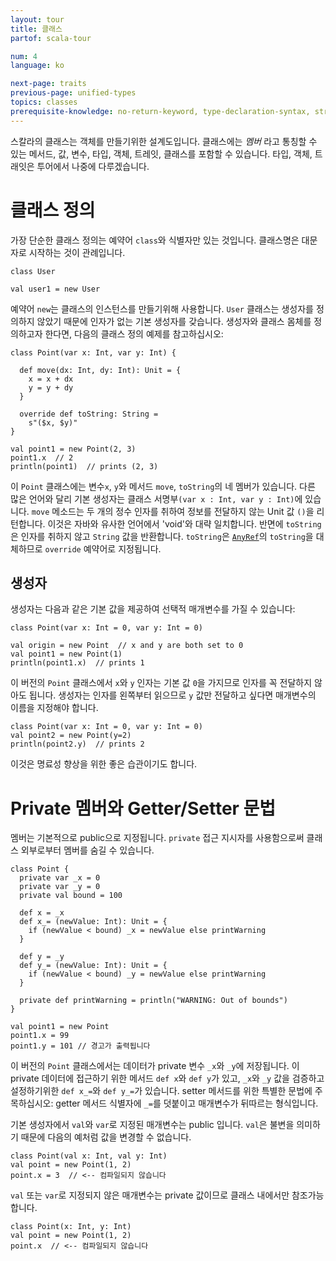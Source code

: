 ```yaml
---
layout: tour
title: 클래스
partof: scala-tour

num: 4
language: ko

next-page: traits
previous-page: unified-types
topics: classes
prerequisite-knowledge: no-return-keyword, type-declaration-syntax, string-interpolation, procedures
---
```


스칼라의 클래스는 객체를 만들기위한 설계도입니다. 클래스에는 _멤버_ 라고 통칭할 수 있는 메서드, 값, 변수, 타입, 객체, 트레잇, 클래스를 포함할 수 있습니다. 타입, 객체, 트래잇은 투어에서 나중에 다루겠습니다. 

# 클래스 정의
가장 단순한 클래스 정의는 예약어 `class`와 식별자만 있는 것입니다. 클래스명은 대문자로 시작하는 것이 관례입니다.
```tut
class User

val user1 = new User
```
예약어 `new`는 클래스의 인스턴스를 만들기위해 사용합니다. `User` 클래스는 생성자를 정의하지 않았기 때문에 인자가 없는 기본 생성자를 갖습니다. 생성자와 클래스 몸체를 정의하고자 한다면, 다음의 클래스 정의 예제를 참고하십시오:

```tut
class Point(var x: Int, var y: Int) {

  def move(dx: Int, dy: Int): Unit = {
    x = x + dx
    y = y + dy
  }

  override def toString: String =
    s"($x, $y)"
}

val point1 = new Point(2, 3)
point1.x  // 2
println(point1)  // prints (2, 3)
```

이 `Point` 클래스에는 변수`x`, `y`와 메서드 `move`, `toString`의 네 멤버가 있습니다. 다른 많은 언어와 달리 기본 생성자는 클래스 서명부`(var x : Int, var y : Int)`에 있습니다. `move` 메소드는 두 개의 정수 인자를 취하여 정보를 전달하지 않는 Unit 값 `()`을 리턴합니다. 이것은 자바와 유사한 언어에서 'void'와 대략 일치합니다. 반면에 `toString`은 인자를 취하지 않고 `String` 값을 반환합니다. `toString`은 [`AnyRef`](unified-types.html)의 `toString`을 대체하므로 `override` 예약어로 지정됩니다.

## 생성자

생성자는 다음과 같은 기본 값을 제공하여 선택적 매개변수를 가질 수 있습니다:

```tut
class Point(var x: Int = 0, var y: Int = 0)

val origin = new Point  // x and y are both set to 0
val point1 = new Point(1)
println(point1.x)  // prints 1

```

이 버전의 `Point` 클래스에서 `x`와 `y` 인자는 기본 값 `0`을 가지므로 인자를 꼭 전달하지 않아도 됩니다. 생성자는 인자를 왼쪽부터 읽으므로 `y` 값만 전달하고 싶다면 매개변수의 이름을 지정해야 합니다.
```
class Point(var x: Int = 0, var y: Int = 0)
val point2 = new Point(y=2)
println(point2.y)  // prints 2
```

이것은 명료성 향상을 위한 좋은 습관이기도 합니다.

# Private 멤버와 Getter/Setter 문법
멤버는 기본적으로 public으로 지정됩니다. `private` 접근 지시자를 사용함으로써 클래스 외부로부터 멤버를 숨길 수 있습니다.
```tut
class Point {
  private var _x = 0
  private var _y = 0
  private val bound = 100

  def x = _x
  def x_= (newValue: Int): Unit = {
    if (newValue < bound) _x = newValue else printWarning
  }

  def y = _y
  def y_= (newValue: Int): Unit = {
    if (newValue < bound) _y = newValue else printWarning
  }

  private def printWarning = println("WARNING: Out of bounds")
}

val point1 = new Point
point1.x = 99
point1.y = 101 // 경고가 출력됩니다
```
이 버전의 `Point` 클래스에서는 데이터가 private 변수 `_x`와 `_y`에 저장됩니다. 이 private 데이터에 접근하기 위한 메서드 `def x`와 `def y`가 있고, `_x`와 `_y` 값을 검증하고 설정하기위한 `def x_=`와 `def y_=`가 있습니다. setter 메서드를 위한 특별한 문법에 주목하십시오: getter 메서드 식별자에 `_=`를 덧붙이고 매개변수가 뒤따르는 형식입니다.  

기본 생성자에서 `val`와 `var`로 지정된 매개변수는 public 입니다. `val`은 불변을 의미하기 때문에 다음의 예처럼 값을 변경할 수 없습니다.
```
class Point(val x: Int, val y: Int)
val point = new Point(1, 2)
point.x = 3  // <-- 컴파일되지 않습니다
```

`val` 또는 `var`로 지정되지 않은 매개변수는 private 값이므로 클래스 내에서만 참조가능합니다. 
```
class Point(x: Int, y: Int)
val point = new Point(1, 2)
point.x  // <-- 컴파일되지 않습니다
```